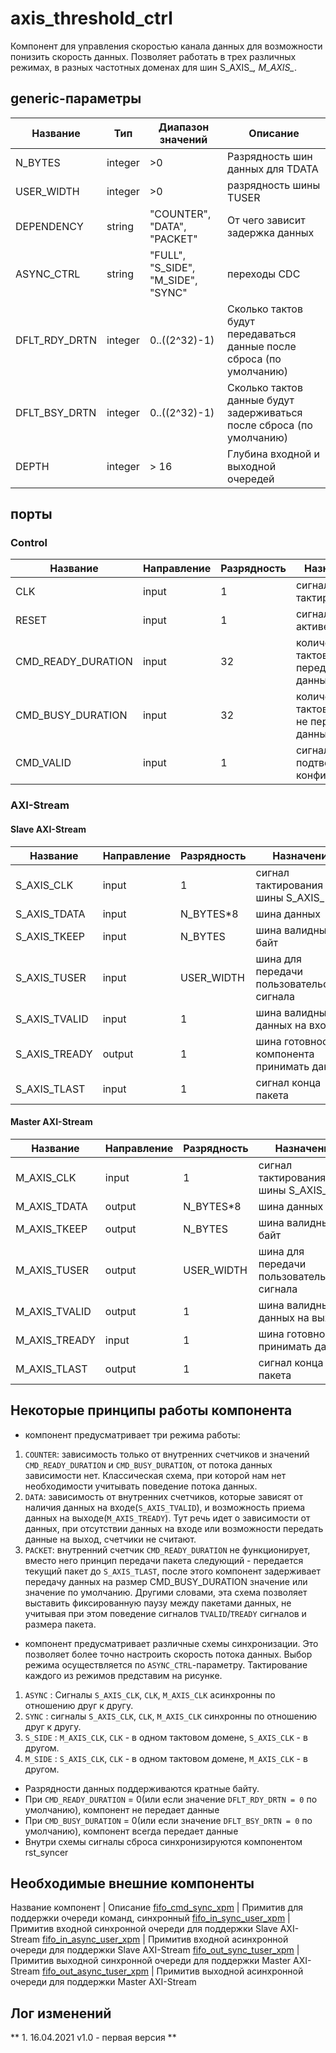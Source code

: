 # axis_threshold_ctrl

Компонент для управления скоростью канала данных для возможности понизить скорость данных. Позволяет работать в трех различных режимах, в разных частотных доменах для шин S_AXIS_*, M_AXIS_*. 

## generic-параметры
Название | Тип | Диапазон значений | Описание
---------|-----|-------------------|---------
N_BYTES | integer | >0 | Разрядность шин данных для TDATA
USER_WIDTH | integer | >0 | разрядность шины TUSER
DEPENDENCY | string | "COUNTER", "DATA", "PACKET" | От чего зависит задержка данных
ASYNC_CTRL | string | "FULL", "S_SIDE", "M_SIDE", "SYNC" | переходы CDC
DFLT_RDY_DRTN | integer | 0..((2^32)-1) | Сколько тактов будут передаваться данные после сброса (по умолчанию)
DFLT_BSY_DRTN | integer | 0..((2^32)-1) | Сколько тактов данные будут задерживаться после сброса (по умолчанию)
DEPTH | integer | > 16 | Глубина входной и выходной очередей

## порты 

### Control 

Название | Направление | Разрядность | Назначение 
---------|-------------|-------------|-----------
CLK | input | 1 | сигнал тактирования 
RESET | input | 1 | сигнал сброса, активен при 1
CMD_READY_DURATION | input | 32 | количество тактов, сколько передавать данные. 
CMD_BUSY_DURATION | input | 32 | количество тактов, сколько не передавать данные
CMD_VALID | input | 1 | сигнал подтверждения конфигурации

### AXI-Stream 

#### Slave AXI-Stream 

Название | Направление | Разрядность | Назначение 
---------|-------------|-------------|-----------
S_AXIS_CLK | input | 1 | сигнал тактирования шины S_AXIS_*
S_AXIS_TDATA | input | N_BYTES*8 | шина данных 
S_AXIS_TKEEP | input | N_BYTES | шина валидных байт
S_AXIS_TUSER | input | USER_WIDTH | шина для передачи пользовательского сигнала 
S_AXIS_TVALID | input | 1 | шина валидных данных на входе
S_AXIS_TREADY | output | 1 | шина готовности компонента принимать данные
S_AXIS_TLAST | input | 1 | сигнал конца пакета


#### Master AXI-Stream 

Название | Направление | Разрядность | Назначение 
---------|-------------|-------------|-----------
M_AXIS_CLK | input | 1 | сигнал тактирования шины S_AXIS_*
M_AXIS_TDATA | output | N_BYTES*8 | шина данных 
M_AXIS_TKEEP | output | N_BYTES | шина валидных байт
M_AXIS_TUSER | output | USER_WIDTH | шина для передачи пользовательского сигнала 
M_AXIS_TVALID | output | 1 | шина валидных данных на выходе
M_AXIS_TREADY | input | 1 | шина готовности принимать данные
M_AXIS_TLAST | output | 1 | сигнал конца пакета


## Некоторые принципы работы компонента
- компонент предусматривает три режима работы:
1) `COUNTER`: зависимость только от внутренних счетчиков и значений `CMD_READY_DURATION` и `CMD_BUSY_DURATION`, от потока данных зависимости нет. Классическая схема, при которой нам нет необходимости учитывать поведение потока данных. 
2) `DATA`: зависимость от внутренних счетчиков, которые зависят от наличия данных на входе(`S_AXIS_TVALID`), и возможность приема данных на выходе(`M_AXIS_TREADY`). Тут речь идет о зависимости от данных, при отсутствии данных на входе или возможности передать данные на выход, счетчики не считают. 
3) `PACKET`: внутренний счетчик `CMD_READY_DURATION` не функционирует, вместо него принцип передачи пакета следующий - передается текущий пакет до `S_AXIS_TLAST`, после этого компонент задерживает передачу данных на размер CMD_BUSY_DURATION значение или значение по умолчанию. Другими словами, эта схема позволяет выставить фиксированную паузу между пакетами данных, не учитывая при этом поведение сигналов `TVALID`/`TREADY` сигналов и размера пакета. 
- компонент предусматривает различные схемы синхронизации. Это позволяет более точно настроить скорость потока данных. Выбор режима осуществляется по `ASYNC_CTRL`-параметру. Тактирование каждого из режимов представим на рисунке.
1) `ASYNC` : Сигналы `S_AXIS_CLK`, `CLK`, `M_AXIS_CLK` асинхронны по отношению друг к другу. 
2) `SYNC` : сигналы `S_AXIS_CLK`, `CLK`, `M_AXIS_CLK` синхронны по отношению друг к другу.  
3) `S_SIDE` : `M_AXIS_CLK`, `CLK` - в одном тактовом домене, `S_AXIS_CLK` - в другом.
4) `M_SIDE` : `S_AXIS_CLK`, `CLK` - в одном тактовом домене, `M_AXIS_CLK` - в другом. 
- Разрядности данных поддерживаются кратные байту.
- При `CMD_READY_DURATION` = 0(или если значение `DFLT_RDY_DRTN = 0` по умолчанию), компонент не передает данные
- При `CMD_BUSY_DURATION` = 0(или если значение `DFLT_BSY_DRTN = 0` по умолчанию), компонент всегда передает данные 
- Внутри схемы сигналы сброса синхронизируются компонентом rst_syncer

## Необходимые внешние компоненты

Название компонент | Описание
[fifo_cmd_sync_xpm](https://github.com/MasterPlayer/xilinx-vhdl/blob/master/fifo_parametrized/fifo_cmd_sync_xpm/fifo_cmd_sync_xpm.vhd) | Примитив для поддержки очереди команд, синхронный
[fifo_in_sync_user_xpm](https://github.com/MasterPlayer/xilinx-vhdl/blob/master/fifo_parametrized/fifo_in_sync_user_xpm/fifo_in_sync_user_xpm.vhd) | Примитив входной синхронной очереди для поддержки Slave AXI-Stream
[fifo_in_async_user_xpm](https://github.com/MasterPlayer/xilinx-vhdl/blob/master/fifo_parametrized/fifo_in_async_user_xpm/fifo_in_async_user_xpm.vhd) | Примитив входной асинхронной очереди для поддержки Slave AXI-Stream
[fifo_out_sync_tuser_xpm](https://github.com/MasterPlayer/xilinx-vhdl/blob/master/fifo_parametrized/fifo_out_sync_tuser_xpm/fifo_out_sync_tuser_xpm.vhd) | Примитив выходной синхронной очереди для поддержки Master AXI-Stream
[fifo_out_async_tuser_xpm](https://github.com/MasterPlayer/xilinx-vhdl/blob/master/fifo_parametrized/fifo_out_async_user_xpm/fifo_out_async_user_xpm.vhd) | Примитив выходной асинхронной очереди для поддержки Master AXI-Stream


## Лог изменений

** 1. 16.04.2021 v1.0 - первая версия **